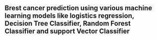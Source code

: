 ## Brest cancer prediction using various machine learning models like logistics regression, Decision Tree Classifier, Random Forest Classifier and support Vector Classifier
